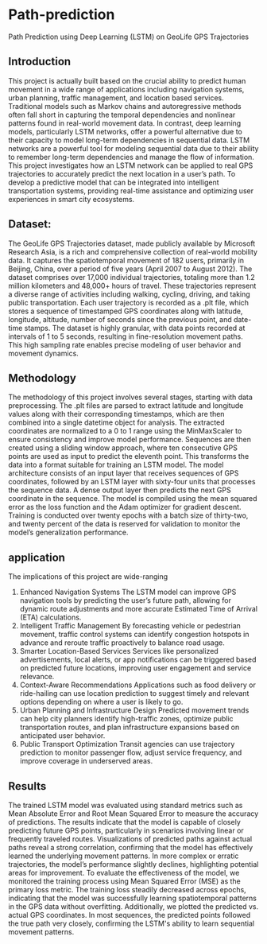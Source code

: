 # Path-prediction
Path Prediction using Deep Learning  (LSTM) on GeoLife GPS Trajectories


## Introduction
This project is actually built based on the crucial ability to predict human movement in a wide range of applications including navigation systems, urban planning, traffic management, and location based services. 
Traditional models such as Markov chains and autoregressive methods often fall short in capturing the temporal dependencies and nonlinear patterns found in real-world movement data. In contrast, deep learning models, particularly LSTM networks, offer a powerful alternative due to their capacity to model long-term dependencies in sequential data.
LSTM networks are a powerful tool for modeling sequential data due to their ability to remember long-term dependencies and manage the flow of information. 
This project investigates how an LSTM network can be applied to real GPS trajectories to accurately predict the next location in a user’s path. To develop a predictive model that can be integrated into intelligent transportation systems, providing real-time assistance and optimizing user experiences in smart city ecosystems.

## Dataset:
The GeoLife GPS Trajectories dataset, made publicly available by Microsoft Research Asia, is a rich and comprehensive collection of real-world mobility data. It captures the spatiotemporal movement of 182 users, primarily in Beijing, China, over a period of five years (April 2007 to August 2012). The dataset comprises over 17,000 individual trajectories, totaling more than 1.2 million kilometers and 48,000+ hours of travel. These trajectories represent a diverse range of activities including walking, cycling, driving, and taking public transportation. 
Each user trajectory is recorded as a .plt file, which stores a sequence of timestamped GPS coordinates along with latitude, longitude, altitude, number of seconds since the previous point, and date-time stamps. The dataset is highly granular, with data points recorded at intervals of 1 to 5 seconds, resulting in fine-resolution movement paths. This high sampling rate enables precise modeling of user behavior and movement dynamics.

## Methodology
The methodology of this project involves several stages, starting with data preprocessing. The .plt files are parsed to extract latitude and longitude values along with their corresponding timestamps, which are then combined into a single datetime object for analysis. The extracted coordinates are normalized to a 0 to 1 range using the MinMaxScaler to ensure consistency and improve model performance. Sequences are then created using a sliding window approach, where ten consecutive GPS points are used as input to predict the eleventh point. This transforms the data into a format suitable for training an LSTM model. 
The model architecture consists of an input layer that receives sequences of GPS coordinates, followed by an LSTM layer with sixty-four units that processes the sequence data. A dense output layer then predicts the next GPS coordinate in the sequence. The model is compiled using the mean squared error as the loss function and the Adam optimizer for gradient descent. Training is conducted over twenty epochs with a batch size of thirty-two, and twenty percent of the data is reserved for validation to monitor the model’s generalization performance.

## application 
The implications of this project are wide-ranging 
1. Enhanced Navigation Systems 
The LSTM model can improve GPS navigation tools by predicting the user’s future path, allowing for dynamic route adjustments and more accurate Estimated Time of Arrival (ETA) calculations. 
2. Intelligent Traffic Management 
By forecasting vehicle or pedestrian movement, traffic control systems can identify congestion hotspots in advance and reroute traffic proactively to balance road usage. 
3. Smarter Location-Based Services 
Services like personalized advertisements, local alerts, or app notifications can be triggered based on predicted future locations, improving user engagement and service relevance. 
4. Context-Aware Recommendations 
Applications such as food delivery or ride-hailing can use location prediction to suggest timely and relevant options depending on where a user is likely to go. 
5. Urban Planning and Infrastructure Design 
Predicted movement trends can help city planners identify high-traffic zones, optimize public transportation routes, and plan infrastructure expansions based on anticipated user behavior. 
6. Public Transport Optimization 
Transit agencies can use trajectory prediction to monitor passenger flow, adjust service frequency, and improve coverage in underserved areas.

## Results
The trained LSTM model was evaluated using standard metrics such as Mean Absolute Error and Root Mean Squared Error to measure the accuracy of predictions. The results indicate that the model is capable of closely predicting future GPS points, particularly in scenarios involving linear or frequently traveled routes. Visualizations of predicted paths against actual paths reveal a strong correlation, confirming that the model has effectively learned the underlying movement patterns. In more complex or erratic trajectories, the model’s performance slightly declines, highlighting potential areas for improvement. 
To evaluate the effectiveness of the model, we monitored the training process using Mean Squared Error (MSE) as the primary loss metric. The training loss steadily decreased across epochs, indicating that the model was successfully learning spatiotemporal patterns in the GPS data without overfitting.
Additionally, we plotted the predicted vs. actual GPS coordinates. In most sequences, the predicted points followed the true path very closely, confirming the LSTM's ability to learn sequential movement patterns.

